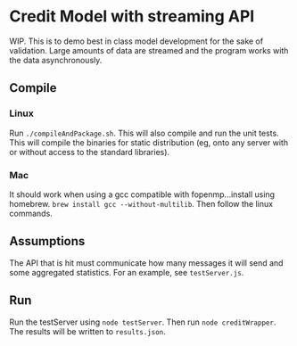 # Credit Model with streaming API
WIP.  This is to demo best in class model development for the sake of validation.  Large amounts of data are streamed and the program works with the data asynchronously.  

## Compile 

### Linux

Run `./compileAndPackage.sh`.  This will also compile and run the unit tests.  This will compile the binaries for static distribution (eg, onto any server with or without access to the standard libraries).

### Mac

It should work when using a gcc compatible with fopenmp...install using homebrew.  `brew install gcc --without-multilib`.  Then follow the linux commands.


## Assumptions

The API that is hit must communicate how many messages it will send and some aggregated statistics.  For an example, see `testServer.js`.

## Run

Run the testServer using `node testServer`.  Then run `node creditWrapper`.  The results will be written to `results.json`.  



